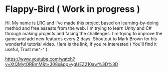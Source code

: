 # Flappy-Bird ( Work in progress )

Hi. My name is LRC and I've made this project based on learning-by-doing method and free assests from the web. I'm trying to learn Unity and C# through making projects and facing the challenges. I'm trying to improve the game and add new features every 2 days. Shoutout to Mark Brown for his wonderful tutorial video. Here is the link, If you're interested ( You'll find it useful, Trust me^-^ ):

https://www.youtube.com/watch?v=XtQMytORBmM&t=308s&pp=ygUEZ210aw%3D%3D
 

